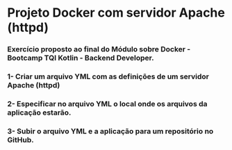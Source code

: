 # Projeto Docker com servidor Apache (httpd)
### Exercício proposto ao final do Módulo sobre Docker -  Bootcamp TQI Kotlin - Backend Developer.
### 1- Criar um arquivo YML com as definições de um servidor Apache (httpd)
### 2- Especificar no arquivo YML o local onde os arquivos da aplicação estarão.
### 3- Subir o arquivo YML e a aplicação para um repositório no GitHub. 
